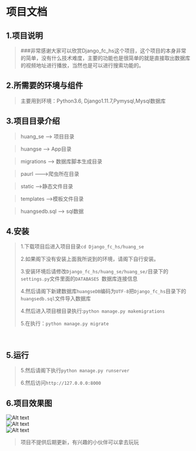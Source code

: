 项目文档
=============
1.项目说明
-------------
>###非常感谢大家可以欣赏Django_fc_hs这个项目，这个项目的本身非常的简单，没有什么技术难度，主要的功能也是很简单的就是直接取出数据库的视频地址进行播放，当然也是可以进行搜索功能的。


2.所需要的环境与组件
-------------
>主要用到环境：Python3.6, Django1.11.7,Pymysql,Mysql数据库

3.项目目录介绍
-------------
>huang_se --> 项目目录     

>huangse --> App目录

>migrations --> 数据库脚本生成目录

>paurl --->爬虫所在目录

>static -->静态文件目录

>templates -->模板文件目录

>huangsedb.sql --> sql数据

4.安装
-------------
>1.下载项目后进入项目目录```cd Django_fc_hs/huang_se```<br/>
>
>2.如果阁下没有安装上面我所说到的环境，请阁下自行安装。<br/>
>
>3.安装环境后请修改```Django_fc_hs/huang_se/huang_se/```目录下的```settings.py```文件里面的```DATABASES ```数据库连接信息<br/>
>
>4.然后请阁下新建数据库```huangseDB```编码为```UTF-8```把```Django_fc_hs```目录下的```huangsedb.sql```文件导入数据库<br/>
>
>4.然后进入项目根目录执行:```python manage.py makemigrations```<br/>
>
>5.在执行：```python manage.py migrate```<br/>
>
<br/>


5.运行
-------------
>5.然后请阁下执行```python manage.py runserver```<br/>
>
>6.然后访问```http://127.0.0.0:8000```<br/>
>

6.项目效果图
-------------
![Alt text](./images/1.png)<br/>
![Alt text](./images/2.png)<br/>
![Alt text](./images/3.png)<br/>
>项目不提供后期更新，有兴趣的小伙伴可以拿去玩玩
